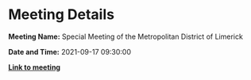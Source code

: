 # Meeting Details

**Meeting Name:** Special Meeting of the Metropolitan District of Limerick

**Date and Time:** 2021-09-17 09:30:00

**<a href="https://www.limerick.ie/council/whats-on/special-meeting-metropolitan-district-limerick-7" target="_blank">Link to meeting</a>**
